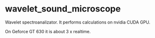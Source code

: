 wavelet_sound_microscope
========================

Wavelet spectroanalizator.
It performs calculations on nvidia CUDA GPU.

On Geforce GT 630 it is about 3 x realtime.

